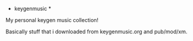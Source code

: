 * keygenmusic *

My personal keygen music collection!

Basically stuff that i downloaded from keygenmusic.org and pub/mod/xm.

